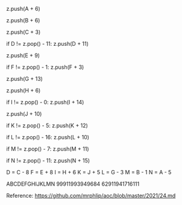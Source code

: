 z.push(A + 6)

z.push(B + 6)

z.push(C + 3)

if D != z.pop() - 11:
    z.push(D + 11)

z.push(E + 9)

if F != z.pop() - 1:
    z.push(F + 3)

z.push(G + 13)

z.push(H + 6)

if I != z.pop() - 0:
    z.push(I + 14)

z.push(J + 10)

if K != z.pop() - 5:
    z.push(K + 12)

if L != z.pop() - 16:
    z.push(L + 10)

if M != z.pop() - 7:
    z.push(M + 11)

if N != z.pop() - 11:
    z.push(N + 15)

D = C - 8
F = E + 8
I = H + 6
K = J + 5
L = G - 3
M = B - 1
N = A - 5

ABCDEFGHIJKLMN
99911993949684
62911941716111

Reference: https://github.com/mrphlip/aoc/blob/master/2021/24.md

